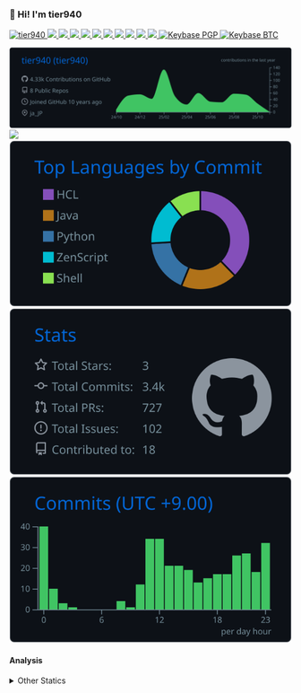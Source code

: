 ### 👋 Hi! I'm tier940

<p align="left"> 
  <a href="https://github.com/tier940/tier940/">
    <img src="https://komarev.com/ghpvc/?username=tier940" alt="tier940" />
  </a>
  <a href="http://twitter.com/tier940">
    <img height="20" src="https://img.shields.io/twitter/follow/tier940?label=Twitter&logo=twitter&style=flat" />
  </a>
  <a href="https://github.com/tier940">
    <img height="20" src="https://img.shields.io/github/followers/tier940?label=follow&logo=github&style=flat" />
  </a>
  <a href="https://www.reddit.com/user/tier940">
    <img height="20" src="https://img.shields.io/reddit/user-karma/combined/tier940?label=Reddit&logo=reddit&style=flat" />
  </a>
  <a href="https://stackoverflow.com/users/17317833/tier940">
    <img height="20" src="https://img.shields.io/stackexchange/stackoverflow/r/17317833?label=StackOverflow&logo=stack-overflow&style=flat" />
  </a>
  <a href="https://zenn.dev/tier940">
    <img height="20" src="https://zenn.badge.nikaera.com/s/tier940/likes" />
  </a>
  <a href="https://zenn.dev/tier940">
    <img height="20" src="https://zenn.badge.nikaera.com/s/tier940/followers" />
  </a>
  <a href="https://zenn.dev/tier940">
    <img height="20" src="https://zenn.badge.nikaera.com/s/tier940/articles" />
  </a>
  <a href="http://qiita.com/tier940">
    <img height="20" src="https://qiita-badge.apiapi.app/s/tier940/posts.svg" />
  </a>
  <a href="http://qiita.com/tier940">
    <img height="20" src="https://qiita-badge.apiapi.app/s/tier940/contributions.svg" />
  </a>
  <a href="https://github.com/tier940/tier940/">
    <img height="20" src="https://github.com/tier940/tier940/actions/workflows/main.yml/badge.svg" />
  </a>
  <a href="https://keybase.io/tier940">
    <img alt="Keybase PGP" src="https://img.shields.io/keybase/pgp/tier940">
  </a>
  <a href="https://keybase.io/tier940">
    <img alt="Keybase BTC" src="https://img.shields.io/keybase/btc/tier940">
  </a>
</p>

[![](https://raw.githubusercontent.com/tier940/tier940/main/profile-summary-card-output/github_dark/0-profile-details.svg)](https://github.com/vn7n24fzkq/github-profile-summary-cards)
[![](https://raw.githubusercontent.com/tier940/tier940/main/profile-summary-card-output/github_dark/1-repos-per-language.svg)](https://github.com/vn7n24fzkq/github-profile-summary-cards) [![](https://raw.githubusercontent.com/tier940/tier940/main/profile-summary-card-output/github_dark/2-most-commit-language.svg)](https://github.com/vn7n24fzkq/github-profile-summary-cards)
[![](https://raw.githubusercontent.com/tier940/tier940/main/profile-summary-card-output/github_dark/3-stats.svg)](https://github.com/vn7n24fzkq/github-profile-summary-cards) [![](https://raw.githubusercontent.com/tier940/tier940/main/profile-summary-card-output/github_dark/4-productive-time.svg)](https://github.com/vn7n24fzkq/github-profile-summary-cards)


#### Analysis
<!-- <img height="150" src="https://github.com/tier940/tier940/blob/master/images/stat.svg" alt="Alternative Text"/> -->

<details>
  <summary>Other Statics</summary>
  <!--START_SECTION:waka-->
![Code Time](http://img.shields.io/badge/Code%20Time-4%2C421%20hrs%2037%20mins-blue)

**🐱 My GitHub Data** 

> 📦 34.9 kB Used in GitHub's Storage 
 > 
> 💼 Opted to Hire
 > 
> 📜 8 Public Repositories 
 > 
> 🔑 5 Private Repositories 
 > 
**I'm an Early 🐤** 

```text
🌞 Morning                2505 commits        ████░░░░░░░░░░░░░░░░░░░░░   16.29 % 
🌆 Daytime                5630 commits        █████████░░░░░░░░░░░░░░░░   36.61 % 
🌃 Evening                5646 commits        █████████░░░░░░░░░░░░░░░░   36.72 % 
🌙 Night                  1596 commits        ███░░░░░░░░░░░░░░░░░░░░░░   10.38 % 
```
📅 **I'm Most Productive on Saturday** 

```text
Monday                   1521 commits        ██░░░░░░░░░░░░░░░░░░░░░░░   09.89 % 
Tuesday                  2512 commits        ████░░░░░░░░░░░░░░░░░░░░░   16.34 % 
Wednesday                1873 commits        ███░░░░░░░░░░░░░░░░░░░░░░   12.18 % 
Thursday                 1620 commits        ███░░░░░░░░░░░░░░░░░░░░░░   10.54 % 
Friday                   2150 commits        ███░░░░░░░░░░░░░░░░░░░░░░   13.98 % 
Saturday                 2899 commits        █████░░░░░░░░░░░░░░░░░░░░   18.85 % 
Sunday                   2802 commits        █████░░░░░░░░░░░░░░░░░░░░   18.22 % 
```


📊 **This Week I Spent My Time On** 

```text
🕑︎ Time Zone: Asia/Tokyo

💬 Programming Languages: 
Other                    34 hrs 3 mins       ██████████████████░░░░░░░   72.77 % 
Java                     8 hrs 25 mins       ████░░░░░░░░░░░░░░░░░░░░░   18.00 % 
Markdown                 49 mins             ░░░░░░░░░░░░░░░░░░░░░░░░░   01.76 % 
Gradle                   49 mins             ░░░░░░░░░░░░░░░░░░░░░░░░░   01.75 % 
JSON                     40 mins             ░░░░░░░░░░░░░░░░░░░░░░░░░   01.44 % 

🔥 Editors: 
Edge                     33 hrs 39 mins      ██████████████████░░░░░░░   71.94 % 
IntelliJ IDEA            10 hrs 56 mins      ██████░░░░░░░░░░░░░░░░░░░   23.39 % 
VS Code                  1 hr 50 mins        █░░░░░░░░░░░░░░░░░░░░░░░░   03.95 % 
Chrome                   20 mins             ░░░░░░░░░░░░░░░░░░░░░░░░░   00.72 % 

💻 Operating System: 
Windows                  40 hrs 26 mins      ██████████████████████░░░   86.42 % 
Mac                      5 hrs 31 mins       ███░░░░░░░░░░░░░░░░░░░░░░   11.80 % 
Linux                    29 mins             ░░░░░░░░░░░░░░░░░░░░░░░░░   01.06 % 
Unknown OS               20 mins             ░░░░░░░░░░░░░░░░░░░░░░░░░   00.72 % 
```

**I Mostly Code in Java** 

```text
Java                     15 repos            ████████████░░░░░░░░░░░░░   50.00 % 
ZenScript                3 repos             ██░░░░░░░░░░░░░░░░░░░░░░░   10.00 % 
Shell                    2 repos             ██░░░░░░░░░░░░░░░░░░░░░░░   06.67 % 
Python                   2 repos             ██░░░░░░░░░░░░░░░░░░░░░░░   06.67 % 
HTML                     1 repo              █░░░░░░░░░░░░░░░░░░░░░░░░   03.33 % 
```



**Timeline**

![Lines of Code chart](https://raw.githubusercontent.com/tier940/tier940/main/assets/bar_graph.png)


 Last Updated on 07/09/2024 00:52:10 UTC
<!--END_SECTION:waka-->
</details>
